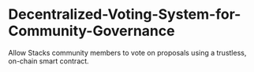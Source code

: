 # Decentralized-Voting-System-for-Community-Governance
Allow Stacks community members to vote on proposals using a trustless, on-chain smart contract.
